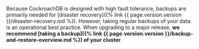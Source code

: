 Because CockroachDB is designed with high fault tolerance, backups are primarily needed for [disaster recovery]({% link {{ page.version.version }}/disaster-recovery.md %}). However, taking regular backups of your data is an operational best practice. When upgrading to a major release, **we recommend [taking a backup]({% link {{ page.version.version }}/backup-and-restore-overview.md %}) of your cluster**.